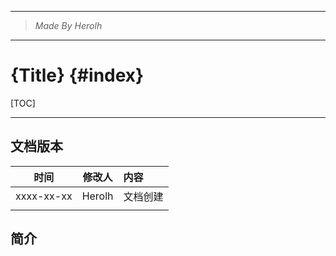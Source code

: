----------------------------------------------
> *Made By Herolh*
----------------------------------------------

# {Title} {#index}

[TOC]



 







--------------------------------------------

## 文档版本

|    时间    | 修改人 | 内容     |
| :--------: | :----: | :------- |
| xxxx-xx-xx | Herolh | 文档创建 |
|            |        |          |



## 简介